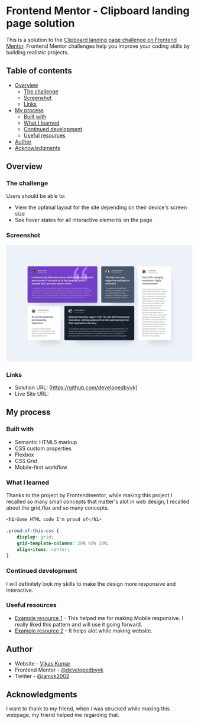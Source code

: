 # Frontend Mentor - Clipboard landing page solution

This is a solution to the [Clipboard landing page challenge on Frontend Mentor](https://www.frontendmentor.io/challenges/clipboard-landing-page-5cc9bccd6c4c91111378ecb9). Frontend Mentor challenges help you improve your coding skills by building realistic projects. 

## Table of contents

- [Overview](#overview)
  - [The challenge](#the-challenge)
  - [Screenshot](#screenshot)
  - [Links](#links)
- [My process](#my-process)
  - [Built with](#built-with)
  - [What I learned](#what-i-learned)
  - [Continued development](#continued-development)
  - [Useful resources](#useful-resources)
- [Author](#author)
- [Acknowledgments](#acknowledgments)

## Overview

### The challenge

Users should be able to:

- View the optimal layout for the site depending on their device's screen size
- See hover states for all interactive elements on the page

### Screenshot

![logo](./design/desktop-design.jpg)

### Links

- Solution URL: [https://github.com/developedbyvk]
- Live Site URL: 

## My process

### Built with

- Semantic HTML5 markup
- CSS custom properties
- Flexbox
- CSS Grid
- Mobile-first workflow


### What I learned

Thanks to the project by Frontendmentor, while making this project I recalled so many small concepts that matter's alot in web design, I recalled about the grid,flex and so many concepts.

```html
<h1>Some HTML code I'm proud of</h1>
```
```css
.proud-of-this-css {
    display: grid;
    grid-template-columns: 20% 60% 20%;
    align-items: center;
}
```
### Continued development

I will definitely look my skills to make the design more responsive and interactive.

### Useful resources

- [Example resource 1](https://developer.mozilla.org/en-US/docs/Learn/CSS/CSS_layout/Responsive_Design) - This helped me for making Mobile responsive. I really liked this pattern and will use it going forward.
- [Example resource 2](https://www.google.co.in/) - It helps alot while making website.


## Author

- Website - [Vikas Kumar](https://developedbyvk.github.io/About/)
- Frontend Mentor - [@developedbyvk](https://www.frontendmentor.io/profile/developedbyvk)
- Twitter - [@iamvk2002](https://www.twitter.com/iamvk2002)


## Acknowledgments

I want to thank to my friend, when i was strucked while making this webpage, my friend helped me regarding that.